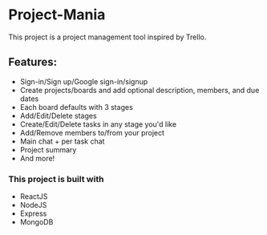 # Project-Mania

This project is a project management tool inspired by Trello.

## Features:

- Sign-in/Sign up/Google sign-in/signup
- Create projects/boards and add optional description, members, and due dates
- Each board defaults with 3 stages
- Add/Edit/Delete stages
- Create/Edit/Delete tasks in any stage you'd like
- Add/Remove members to/from your project
- Main chat + per task chat
- Project summary
- And more!

### This project is built with
- ReactJS
- NodeJS
- Express
- MongoDB
